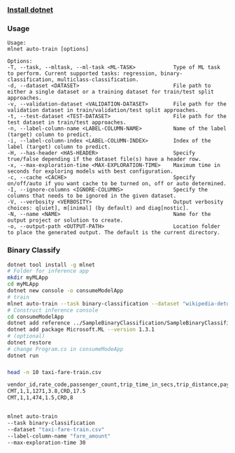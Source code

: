 ### [Install dotnet](https://dotnet.microsoft.com/learn/ml-dotnet/get-started-tutorial/install)
### Usage

    Usage:
    mlnet auto-train [options]

    Options:
    -T, --task, --mltask, --ml-task <ML-TASK>            Type of ML task to perform. Current supported tasks: regression, binary-classification, multiclass-classification.
    -d, --dataset <DATASET>                              File path to either a single dataset or a training dataset for train/test split approaches.
    -v, --validation-dataset <VALIDATION-DATASET>        File path for the validation dataset in train/validation/test split approaches.
    -t, --test-dataset <TEST-DATASET>                    File path for the test dataset in train/test approaches.
    -n, --label-column-name <LABEL-COLUMN-NAME>          Name of the label (target) column to predict.
    -i, --label-column-index <LABEL-COLUMN-INDEX>        Index of the label (target) column to predict.
    -H, --has-header <HAS-HEADER>                        Specify true/false depending if the dataset file(s) have a header row.
    -x, --max-exploration-time <MAX-EXPLORATION-TIME>    Maximum time in seconds for exploring models with best configuration.
    -c, --cache <CACHE>                                  Specify on/off/auto if you want cache to be turned on, off or auto determined.
    -I, --ignore-columns <IGNORE-COLUMNS>                Specify the columns that needs to be ignored in the given dataset.
    -V, --verbosity <VERBOSITY>                          Output verbosity choices: q[uiet], m[inimal] (by default) and diag[nostic].
    -N, --name <NAME>                                    Name for the output project or solution to create. 
    -o, --output-path <OUTPUT-PATH>                      Location folder to place the generated output. The default is the current directory.

### Binary Classify
```bash
dotnet tool install -g mlnet
# Folder for inference app
mkdir myMLApp
cd myMLApp
dotnet new console -o consumeModelApp
# train
mlnet auto-train --task binary-classification --dataset "wikipedia-detox-250-line-data.tsv" --label-column-name "Sentiment" --max-exploration-time 10
# Construct inference console
cd consumeModelApp
dotnet add reference ../SampleBinaryClassification/SampleBinaryClassification.Model/
dotnet add package Microsoft.ML --version 1.3.1
# (optional)
dotnet restore
# change Program.cs in consumeModeApp
dotnet run
```

### 

```bash
head -n 10 taxi-fare-train.csv

vendor_id,rate_code,passenger_count,trip_time_in_secs,trip_distance,payment_type,fare_amount
CMT,1,1,1271,3.8,CRD,17.5
CMT,1,1,474,1.5,CRD,8


mlnet auto-train 
--task binary-classification
--dataset "taxi-fare-train.csv" 
--label-column-name "fare_amount" 
--max-exploration-time 30
```